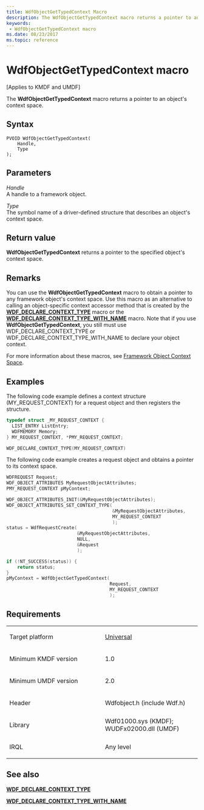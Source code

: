 ```yaml
---
title: WdfObjectGetTypedContext Macro
description: The WdfObjectGetTypedContext macro returns a pointer to an object's context space.
keywords:
 - WdfObjectGetTypedContext macro
ms.date: 08/23/2017
ms.topic: reference
---
```


# WdfObjectGetTypedContext macro


\[Applies to KMDF and UMDF\]

The **WdfObjectGetTypedContext** macro returns a pointer to an object's context space.

## Syntax

```ManagedCPlusPlus
PVOID WdfObjectGetTypedContext(
    Handle,
    Type
);
```

## Parameters

*Handle*   
A handle to a framework object.

*Type*   
The symbol name of a driver-defined structure that describes an object's context space.

## Return value

**WdfObjectGetTypedContext** returns a pointer to the specified object's context space.

## Remarks

You can use the **WdfObjectGetTypedContext** macro to obtain a pointer to any framework object's context space. Use this macro as an alternative to calling an object-specific context accessor method that is created by the [**WDF_DECLARE_CONTEXT_TYPE**](wdf-declare-context-type.md) macro or the [**WDF_DECLARE_CONTEXT_TYPE_WITH_NAME**](wdf-declare-context-type-with-name.md) macro. Note that if you use **WdfObjectGetTypedContext**, you still must use WDF_DECLARE_CONTEXT_TYPE or WDF_DECLARE_CONTEXT_TYPE_WITH_NAME to declare your object context.

For more information about these macros, see [Framework Object Context Space](./framework-object-context-space.md).

## Examples

The following code example defines a context structure (MY_REQUEST_CONTEXT) for a request object and then registers the structure.

```cpp
typedef struct _MY_REQUEST_CONTEXT {
  LIST_ENTRY ListEntry;
  WDFMEMORY Memory;
} MY_REQUEST_CONTEXT, *PMY_REQUEST_CONTEXT;

WDF_DECLARE_CONTEXT_TYPE(MY_REQUEST_CONTEXT)
```

The following code example creates a request object and obtains a pointer to its context space.

```cpp
WDFREQUEST Request;
WDF_OBJECT_ATTRIBUTES MyRequestObjectAttributes;
PMY_REQUEST_CONTEXT pMyContext;

WDF_OBJECT_ATTRIBUTES_INIT(&MyRequestObjectAttributes);
WDF_OBJECT_ATTRIBUTES_SET_CONTEXT_TYPE(
                                       &MyRequestObjectAttributes,
                                       MY_REQUEST_CONTEXT
                                       );
status = WdfRequestCreate(
                          &MyRequestObjectAttributes,
                          NULL,
                          &Request
                          );

if (!NT_SUCCESS(status)) {
    return status;
}
pMyContext = WdfObjectGetTypedContext(
                                      Request,
                                      MY_REQUEST_CONTEXT
                                      );
```

## Requirements

<table>
<colgroup>
<col width="50%" />
<col width="50%" />
</colgroup>
<tbody>
<tr class="odd">
<td><p>Target platform</p></td>
<td><a href="https://go.microsoft.com/fwlink/p/?linkid=531356" data-raw-source="[Universal](https://go.microsoft.com/fwlink/p/?linkid=531356)">Universal</a></td>
</tr>
<tr class="even">
<td><p>Minimum KMDF version</p></td>
<td><p>1.0</p></td>
</tr>
<tr class="odd">
<td><p>Minimum UMDF version</p></td>
<td><p>2.0</p></td>
</tr>
<tr class="even">
<td><p>Header</p></td>
<td>Wdfobject.h (include Wdf.h)</td>
</tr>
<tr class="odd">
<td><p>Library</p></td>
<td>Wdf01000.sys (KMDF);
WUDFx02000.dll (UMDF)</td>
</tr>
<tr class="even">
<td><p>IRQL</p></td>
<td><p>Any level</p></td>
</tr>
</tbody>
</table>

## See also


[**WDF_DECLARE_CONTEXT_TYPE**](wdf-declare-context-type.md)

[**WDF_DECLARE_CONTEXT_TYPE_WITH_NAME**](wdf-declare-context-type-with-name.md)

 

